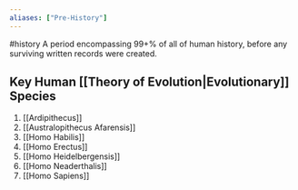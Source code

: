 ```yaml
---
aliases: ["Pre-History"]
---
```

#history 
A period encompassing 99+% of all of human history, before any surviving written records were created. 

## Key Human [[Theory of Evolution|Evolutionary]] Species
1. [[Ardipithecus]]
2. [[Australopithecus Afarensis]]
3. [[Homo Habilis]]
4. [[Homo Erectus]]
5. [[Homo Heidelbergensis]]
6. [[Homo Neaderthalis]]
7. [[Homo Sapiens]]